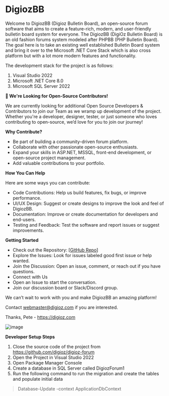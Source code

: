 # DigiozBB
Welcome to DigiozBB (Digioz Bulletin Board), an open-source forum software that aims to create a feature-rich, modern, and user-friendly bulletin board system for everyone. The DigiozBB (DigiOz Bulletin Board) is an old fashion forums system modeled after PHPBB (PHP Bulletin Board). The goal here is to take an existing well established Bulletin Board system and bring it over to the Microsoft .NET Core Stack which is also cross platform but with a lot more modern features and functionality. 

The development stack for the project is as follows:

1. Visual Studio 2022
2. Microsoft .NET Core 8.0
3. Microsoft SQL Server 2022

**🚀 We're Looking for Open-Source Contributors!**

We are currently looking for additional Open Source Developers & Contributors to join our Team as we wramp up development of the project. Whether you're a developer, designer, tester, or just someone who loves contributing to open-source, we’d love for you to join our journey!
 
**Why Contribute?**

- Be part of building a community-driven forum platform.
- Collaborate with other passionate open-source enthusiasts.
- Expand your skills in ASP.NET, MSSQL, front-end development, or open-source project management.
- Add valuable contributions to your portfolio.

**How You Can Help**

Here are some ways you can contribute:

- Code Contributions: Help us build features, fix bugs, or improve performance.
- UI/UX Design: Suggest or create designs to improve the look and feel of DigiozBB.
- Documentation: Improve or create documentation for developers and end-users.
- Testing and Feedback: Test the software and report issues or suggest improvements.

**Getting Started**
  
- Check out the Repository: [[GitHub Repo](https://github.com/digioz/digioz-forum)]
- Explore the Issues: Look for issues labeled good first issue or help wanted.
- Join the Discussion: Open an issue, comment, or reach out if you have questions.
- Connect with Us
- Open an Issue to start the conversation.
- Join our discussion board or Slack/Discord group.

We can’t wait to work with you and make DigiozBB an amazing platform!

Contact webmaster@digioz.com if you are interested.

Thanks,
Pete - https://digioz.com

![image](https://github.com/user-attachments/assets/6e5b0b0e-6ddb-4ffa-b633-b34d37fb83b9)

**Developer Setup Steps**

1. Close the source code of the project from https://github.com/digioz/digioz-forum
2. Open the Project in Visual Studio 2022
3. Open Package Manager Console
4. Create a database in SQL Server called DigiozForum1
5. Run the following command to run the migration and create the tables and populate initial data

> Database-Update -context ApplicationDbContext

